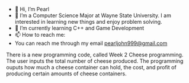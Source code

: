- 👋 Hi, I’m Pearl
- 👀 I’m a Computer Science Major at Wayne State University. I am interested in learning new things and enjoy problem solving. 
- 🌱 I’m currently learning C++ and Game Development 
- 📫 How to reach me: 
- You can reach me through my email pearljohn999@gmail.com

<!---
pjstars/pjstars is a ✨ special ✨ repository because its `README.md` (this file) appears on your GitHub profile.
You can click the Preview link to take a look at your changes.
--->
There is a new programming code, called Week 2 Cheese programming. The user inputs the total number of cheese produced. The programming ouputs how much a cheese container can hold, the cost, and profit of producing certain amounts of cheese containers.   
